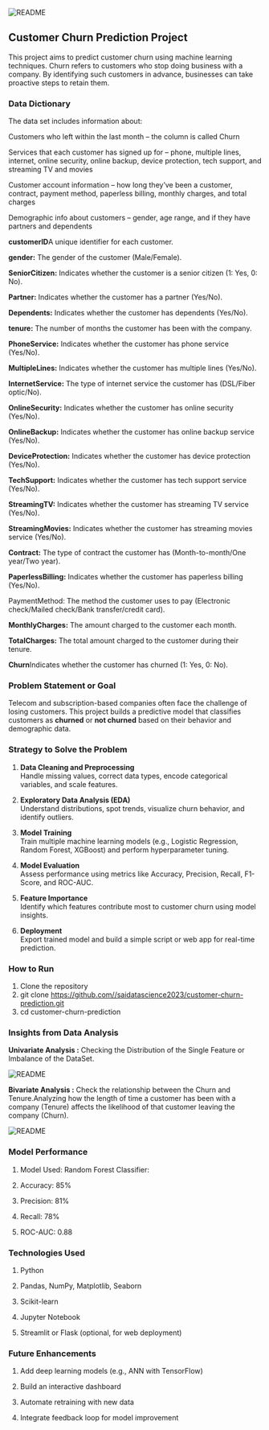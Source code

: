 
![README](https://github.com/saidatascience2023/DataScienceGuidedProject/blob/main/Classification%20Projects/Customer%20Churn%20Project/images/churn.jpeg)

## Customer Churn Prediction Project

This project aims to predict customer churn using machine learning techniques. Churn refers to customers who stop doing business with a company. By identifying such customers in advance, businesses can take proactive steps to retain them.

### Data Dictionary
The data set includes information about:

Customers who left within the last month – the column is called Churn

Services that each customer has signed up for – phone, multiple lines, internet, online security, online backup, device protection, tech support, and streaming TV and movies

Customer account information – how long they’ve been a customer, contract, payment method, paperless billing, monthly charges, and total charges

Demographic info about customers – gender, age range, and if they have partners and dependents

**customerID**A unique identifier for each customer.

**gender:** The gender of the customer (Male/Female).

**SeniorCitizen:** Indicates whether the customer is a senior citizen (1: Yes, 0: No).

**Partner:** Indicates whether the customer has a partner (Yes/No).

**Dependents:** Indicates whether the customer has dependents (Yes/No).

**tenure:** The number of months the customer has been with the company.

**PhoneService:** Indicates whether the customer has phone service (Yes/No).

**MultipleLines:** Indicates whether the customer has multiple lines (Yes/No).

**InternetService:** The type of internet service the customer has (DSL/Fiber optic/No).

**OnlineSecurity:** Indicates whether the customer has online security (Yes/No).

**OnlineBackup:** Indicates whether the customer has online backup service (Yes/No).

**DeviceProtection:** Indicates whether the customer has device protection (Yes/No).

**TechSupport:** Indicates whether the customer has tech support service (Yes/No).

**StreamingTV:** Indicates whether the customer has streaming TV service (Yes/No).

**StreamingMovies:** Indicates whether the customer has streaming movies service (Yes/No).

**Contract:** The type of contract the customer has (Month-to-month/One year/Two year).

**PaperlessBilling:** Indicates whether the customer has paperless billing (Yes/No).

PaymentMethod: The method the customer uses to pay (Electronic check/Mailed check/Bank transfer/credit card).

**MonthlyCharges:** The amount charged to the customer each month.

**TotalCharges:** The total amount charged to the customer during their tenure.

**Churn**Indicates whether the customer has churned (1: Yes, 0: No).

### Problem Statement or Goal 

Telecom and subscription-based companies often face the challenge of losing customers. This project builds a predictive model that classifies customers as **churned** or **not churned** based on their behavior and demographic data.

### Strategy to Solve the Problem

1. **Data Cleaning and Preprocessing**  
  Handle missing values, correct data types, encode categorical variables, and scale features.

2. **Exploratory Data Analysis (EDA)**  
  Understand distributions, spot trends, visualize churn behavior, and identify outliers.

3. **Model Training**  
  Train multiple machine learning models (e.g., Logistic Regression, Random Forest, XGBoost) and perform hyperparameter tuning.

4. **Model Evaluation**  
  Assess performance using metrics like Accuracy, Precision, Recall, F1-Score, and ROC-AUC.

5. **Feature Importance**  
  Identify which features contribute most to customer churn using model insights.

6. **Deployment**  
  Export trained model and build a simple script or web app for real-time prediction.

### How to Run

1. Clone the repository  
2. git clone https://github.com//saidatascience2023/customer-churn-prediction.git
3. cd customer-churn-prediction

### Insights from Data Analysis

**Univariate Analysis :** Checking the Distribution of the Single Feature or Imbalance of the DataSet.

![README](https://github.com/saidatascience2023/DataScienceGuidedProject/blob/main/Classification%20Projects/Customer%20Churn%20Project/images/Random-Forest-Classifier-Customer_Churn-ipynb-Colab-04-10-2025_04_58_PM.png)

**Bivariate Analysis :** Check the relationship between the Churn and Tenure.Analyzing how the length of time a customer has been with a company (Tenure) affects the likelihood of that customer leaving the company (Churn).

![README](https://github.com/saidatascience2023/DataScienceGuidedProject/blob/main/Classification%20Projects/Customer%20Churn%20Project/images/Random-Forest-Classifier-Customer_Churn-ipynb-Colab-04-10-2025_05_27_PM.png)

### Model Performance

1. Model Used: Random Forest Classifier:

2. Accuracy: 85%

3. Precision: 81%

4. Recall: 78%

5. ROC-AUC: 0.88

### 

### Technologies Used

1. Python

2. Pandas, NumPy, Matplotlib, Seaborn

3. Scikit-learn

4. Jupyter Notebook

5. Streamlit or Flask (optional, for web deployment)

### Future Enhancements

1. Add deep learning models (e.g., ANN with TensorFlow)

2. Build an interactive dashboard

3. Automate retraining with new data

4. Integrate feedback loop for model improvement

